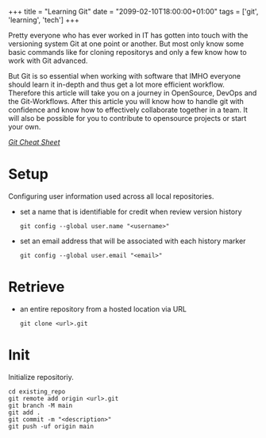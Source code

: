 +++
title = "Learning Git"
date = "2099-02-10T18:00:00+01:00"
tags  = ['git', 'learning', 'tech']
+++

Pretty everyone who has ever worked in IT has gotten into touch with the versioning system Git at one point or another. But most only know some basic commands like for cloning repositorys and only a few know how to work with Git advanced.

But Git is so essential when working with software that IMHO everyone should learn it in-depth and thus get a lot more efficient workflow.
Therefore this article will take you on a journey in OpenSource, DevOps and the Git-Workflows. After this article you will know how to handle git with confidence and know how to effectively collaborate together in a team.
It will also be possible for you to contribute to opensource projects or start your own.

_[Git Cheat Sheet](https://education.github.com/git-cheat-sheet-education.pdf)_
# Setup
Configuring user information used across all local repositories.

- set a name that is identifiable for credit when review version history
  ```
  git config --global user.name "<username>"
  ```

- set an email address that will be associated with each history marker
  ```
  git config --global user.email "<email>"
  ```

# Retrieve
- an entire repository from a hosted location via URL
  ```
  git clone <url>.git
  ```

# Init
Initialize repositoriy.

```
cd existing_repo
git remote add origin <url>.git
git branch -M main
git add .
git commit -m "<description>"
git push -uf origin main
```
